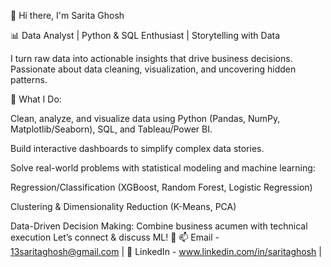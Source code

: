 👋 Hi there, I'm Sarita Ghosh

📊 Data Analyst | Python & SQL Enthusiast | Storytelling with Data

I turn raw data into actionable insights that drive business decisions. Passionate about data cleaning, visualization, and uncovering hidden patterns.

🔹 What I Do:

Clean, analyze, and visualize data using Python (Pandas, NumPy, Matplotlib/Seaborn), SQL, and Tableau/Power BI.

Build interactive dashboards to simplify complex data stories.

Solve real-world problems with statistical modeling and machine learning:

Regression/Classification (XGBoost, Random Forest, Logistic Regression)

Clustering & Dimensionality Reduction (K-Means, PCA)

Data-Driven Decision Making: Combine business acumen with technical execution
Let’s connect & discuss ML! 🤝
📫 Email - 13saritaghosh@gmail.com | 💼 LinkedIn - www.linkedin.com/in/saritaghosh |
